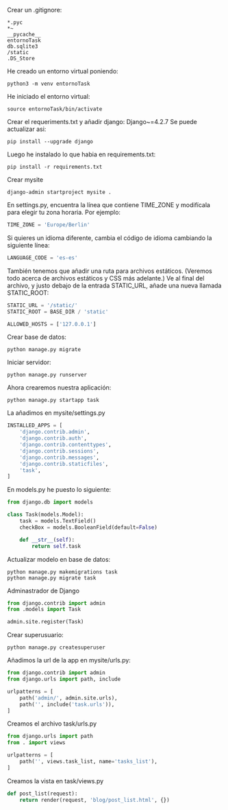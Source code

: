 Crear un .gitignore:

    *.pyc
    *~
    __pycache__
    entornoTask
    db.sqlite3
    /static
    .DS_Store

He creado un entorno virtual poniendo: 
```console
python3 -m venv entornoTask
```

He iniciado el entorno virtual: 
```console
source entornoTask/bin/activate
```

Crear el requeriments.txt y añadir django: Django~=4.2.7
Se puede actualizar asi: 
```console
pip install --upgrade django
```

Luego he instalado lo que habia en requirements.txt: 
```console
pip install -r requirements.txt 
```
Crear mysite
```console
django-admin startproject mysite . 
```

En settings.py, encuentra la línea que contiene TIME_ZONE y modifícala para elegir tu zona horaria. Por ejemplo:

```python
TIME_ZONE = 'Europe/Berlin'
```

Si quieres un idioma diferente, cambia el código de idioma cambiando la siguiente línea:

```python
LANGUAGE_CODE = 'es-es'
```

También tenemos que añadir una ruta para archivos estáticos. (Veremos todo acerca de archivos estáticos y CSS más adelante.) Ve al final del archivo, y justo debajo de la entrada STATIC_URL, añade una nueva llamada STATIC_ROOT:
```python
STATIC_URL = '/static/'
STATIC_ROOT = BASE_DIR / 'static'

ALLOWED_HOSTS = ['127.0.0.1']
```

Crear base de datos:
```console
python manage.py migrate 
```
Iniciar servidor:
```console
python manage.py runserver 
```

Ahora crearemos nuestra aplicación: 
```console
python manage.py startapp task
```

La añadimos en mysite/settings.py

```python
INSTALLED_APPS = [
    'django.contrib.admin',
    'django.contrib.auth',
    'django.contrib.contenttypes',
    'django.contrib.sessions',
    'django.contrib.messages',
    'django.contrib.staticfiles',
    'task',
]
```

En models.py he puesto lo siguiente: 
```python
from django.db import models

class Task(models.Model):
    task = models.TextField()
    checkBox = models.BooleanField(default=False)

    def __str__(self):
        return self.task
```

Actualizar modelo en base de datos:
```console
python manage.py makemigrations task
python manage.py migrate task
```

Adminastrador de Django
```python
from django.contrib import admin
from .models import Task

admin.site.register(Task)
```

Crear superusuario:

```console
python manage.py createsuperuser
```

Añadimos la url de la app en mysite/urls.py:

```python
from django.contrib import admin
from django.urls import path, include

urlpatterns = [
    path('admin/', admin.site.urls),
    path('', include('task.urls')),
]
```

Creamos el archivo task/urls.py

```python
from django.urls import path
from . import views

urlpatterns = [
    path('', views.task_list, name='tasks_list'),
]
```

Creamos la vista en task/views.py

```python
def post_list(request):
    return render(request, 'blog/post_list.html', {})
```